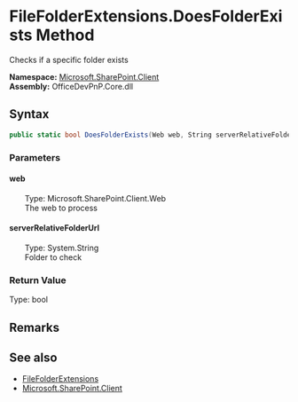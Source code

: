# FileFolderExtensions.DoesFolderExists Method  
 Checks if a specific folder exists   

**Namespace:** [Microsoft.SharePoint.Client](Microsoft.SharePoint.Client.md)  
**Assembly:** OfficeDevPnP.Core.dll  
## Syntax
```C#
public static bool DoesFolderExists(Web web, String serverRelativeFolderUrl)
```
### Parameters
#### web  
&emsp;&emsp;Type: Microsoft.SharePoint.Client.Web  
&emsp;&emsp;The web to process  

  

#### serverRelativeFolderUrl  
&emsp;&emsp;Type: System.String  
&emsp;&emsp;Folder to check  

  

### Return Value
Type: bool  
  


## Remarks
  
## See also
- [FileFolderExtensions](Microsoft.SharePoint.Client.FileFolderExtensions.md) 
- [Microsoft.SharePoint.Client](Microsoft.SharePoint.Client.md) 
